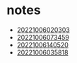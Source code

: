 # notes
- [20221006020303](/zet/20221006020303/README.md)
- [20221006073459](/zet/20221006073459/README.md)
- [20221006140520](/zet/20221006140520/README.md)
- [20221006035818](/zet/20221006035818/README.md)

